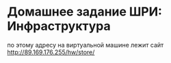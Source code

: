 # Домашнее задание ШРИ: Инфраструктура

по этому адресу на виртуальной машине лежит сайт
http://89.169.176.255/hw/store/
